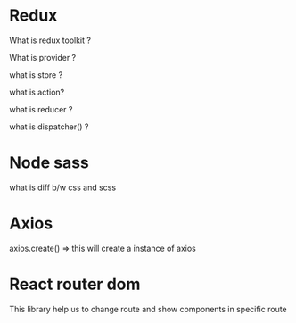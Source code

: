 # Redux
What is redux toolkit ?

What is provider ?

what is store ?

what is action?

what is reducer ?

what is dispatcher() ?

# Node sass
what is diff b/w css and scss
# Axios
 axios.create() => this will create a instance of axios

 # React router dom
This library help us to change route and show components in specific route
